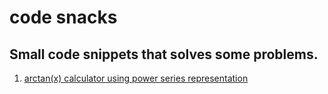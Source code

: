 # code snacks
Small code snippets that solves some problems.
---
1. [arctan(x) calculator using power series representation](https://github.com/MansourAlnuaimi/code-snacks/blob/main/arctan.c)
